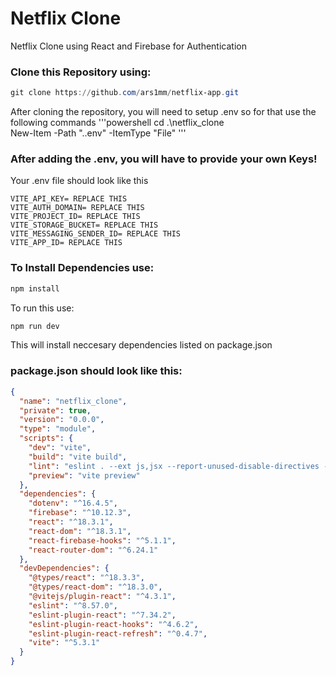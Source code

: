 # Netflix Clone
Netflix Clone using React and Firebase for Authentication

### Clone this Repository using:
```powershell
git clone https://github.com/ars1mm/netflix-app.git
```
After cloning the repository, you will need to setup .env so for that use the following commands
'''powershell
cd .\netflix_clone\
New-Item -Path ".\.env" -ItemType "File"
'''
### After adding the .env, you will have to provide your own Keys!
Your .env file should look like this
```env
VITE_API_KEY= REPLACE THIS 
VITE_AUTH_DOMAIN= REPLACE THIS 
VITE_PROJECT_ID= REPLACE THIS
VITE_STORAGE_BUCKET= REPLACE THIS
VITE_MESSAGING_SENDER_ID= REPLACE THIS
VITE_APP_ID= REPLACE THIS
```
### To Install Dependencies use:
```powershell
npm install
```
To run this use:
```powershell
npm run dev
```
This will install neccesary dependencies listed on package.json
### package.json should look like this:
```json
{
  "name": "netflix_clone",
  "private": true,
  "version": "0.0.0",
  "type": "module",
  "scripts": {
    "dev": "vite",
    "build": "vite build",
    "lint": "eslint . --ext js,jsx --report-unused-disable-directives --max-warnings 0",
    "preview": "vite preview"
  },
  "dependencies": {
    "dotenv": "^16.4.5",
    "firebase": "^10.12.3",
    "react": "^18.3.1",
    "react-dom": "^18.3.1",
    "react-firebase-hooks": "^5.1.1",
    "react-router-dom": "^6.24.1"
  },
  "devDependencies": {
    "@types/react": "^18.3.3",
    "@types/react-dom": "^18.3.0",
    "@vitejs/plugin-react": "^4.3.1",
    "eslint": "^8.57.0",
    "eslint-plugin-react": "^7.34.2",
    "eslint-plugin-react-hooks": "^4.6.2",
    "eslint-plugin-react-refresh": "^0.4.7",
    "vite": "^5.3.1"
  }
}
```